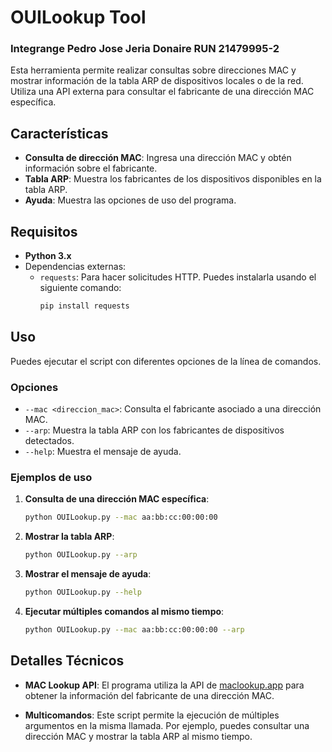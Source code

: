 # OUILookup Tool

### Integrange Pedro Jose Jeria Donaire RUN 21479995-2

Esta herramienta permite realizar consultas sobre direcciones MAC y mostrar información de la tabla ARP de dispositivos locales o de la red. Utiliza una API externa para consultar el fabricante de una dirección MAC específica.

## Características

- **Consulta de dirección MAC**: Ingresa una dirección MAC y obtén información sobre el fabricante.
- **Tabla ARP**: Muestra los fabricantes de los dispositivos disponibles en la tabla ARP.
- **Ayuda**: Muestra las opciones de uso del programa.

## Requisitos

- **Python 3.x**
- Dependencias externas:
  - `requests`: Para hacer solicitudes HTTP. Puedes instalarla usando el siguiente comando:
    ```bash
    pip install requests
    ```

## Uso

Puedes ejecutar el script con diferentes opciones de la línea de comandos.

### Opciones

- `--mac <direccion_mac>`: Consulta el fabricante asociado a una dirección MAC.
- `--arp`: Muestra la tabla ARP con los fabricantes de dispositivos detectados.
- `--help`: Muestra el mensaje de ayuda.

### Ejemplos de uso

1. **Consulta de una dirección MAC específica**:
    ```bash
    python OUILookup.py --mac aa:bb:cc:00:00:00
    ```

2. **Mostrar la tabla ARP**:
    ```bash
    python OUILookup.py --arp
    ```

3. **Mostrar el mensaje de ayuda**:
    ```bash
    python OUILookup.py --help
    ```

4. **Ejecutar múltiples comandos al mismo tiempo**:
    ```bash
    python OUILookup.py --mac aa:bb:cc:00:00:00 --arp
    ```

## Detalles Técnicos

- **MAC Lookup API**: El programa utiliza la API de [maclookup.app](https://maclookup.app) para obtener la información del fabricante de una dirección MAC.
  
- **Multicomandos**: Este script permite la ejecución de múltiples argumentos en la misma llamada. Por ejemplo, puedes consultar una dirección MAC y mostrar la tabla ARP al mismo tiempo.

